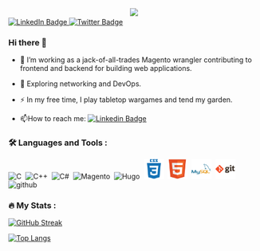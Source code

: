 <div id="header" align="center">
  <img src="https://media.giphy.com/media/M9gbBd9nbDrOTu1Mqx/giphy.gif" width="100"/>
</div>

<div id="badges">
  <a href="https://www.linkedin.com/in/jack-hughes-16662613/">
    <img src="https://img.shields.io/badge/LinkedIn-blue?style=for-the-badge&logo=linkedin&logoColor=white" alt="LinkedIn Badge"/>
  </a>
  <a href="https://twitter.com/MrJackHughes">
    <img src="https://img.shields.io/badge/Twitter-blue?style=for-the-badge&logo=twitter&logoColor=white" alt="Twitter Badge"/>
  </a>
</div>

### Hi there 👋

- :telescope: I’m working as a jack-of-all-trades Magento wrangler contributing to frontend and backend for building web applications.

- :seedling: Exploring networking and DevOps.

- :zap: In my free time, I play tabletop wargames and tend my garden.

- :mailbox:How to reach me: [![Linkedin Badge](https://img.shields.io/badge/-Jack_Hughes-blue?style=flat&logo=Linkedin&logoColor=white)](https://www.linkedin.com/in/jack-hughes-16662613/)

### :hammer_and_wrench: Languages and Tools :
<div>
  <img src="https://cdn.jsdelivr.net/gh/devicons/devicon/icons/c/c-original.svg" title="C" alt="C" width="40" height="40" />&nbsp;
  <img src="https://cdn.jsdelivr.net/gh/devicons/devicon/icons/cplusplus/cplusplus-original.svg" title="C++" alt="C++" width="40" height="40" />&nbsp;
  <img src="https://cdn.jsdelivr.net/gh/devicons/devicon/icons/csharp/csharp-original.svg" title="C#" alt="C#" width="40" height="40" />&nbsp;
  <img src="https://cdn.jsdelivr.net/gh/devicons/devicon/icons/magento/magento-original.svg" title="Magento 2" alt="Magento" width="40" height="40" />&nbsp;
  <img src="https://cdn.jsdelivr.net/gh/devicons/devicon/icons/hugo/hugo-original.svg" title="Hugo" alt="Hugo" width="40" height="40" />&nbsp;
  <img src="https://github.com/devicons/devicon/blob/master/icons/css3/css3-plain-wordmark.svg" title="CSS3" alt="CSS" width="40" height="40"/>&nbsp;
  <img src="https://github.com/devicons/devicon/blob/master/icons/html5/html5-original.svg" title="HTML5" alt="HTML" width="40" height="40"/>&nbsp;
  <img src="https://github.com/devicons/devicon/blob/master/icons/mysql/mysql-original-wordmark.svg" title="MySQL"  alt="MySQL" width="40" height="40"/>&nbsp;
  <img src="https://github.com/devicons/devicon/blob/master/icons/git/git-original-wordmark.svg" title="Git" **alt="Git" width="40" height="40"/>&nbsp;
  <img src="https://cdn.jsdelivr.net/gh/devicons/devicon/icons/github/github-original.svg" title="github" alt="github" width="40" height="40" />
</div>

### :fire: My Stats :
[![GitHub Streak](http://github-readme-streak-stats.herokuapp.com?user=digitalbricklayer)](https://git.io/streak-stats)

[![Top Langs](https://github-readme-stats.vercel.app/api/top-langs/?username=digitalbricklayer&layout=compact&theme=vision-friendly-dark)](https://github.com/anuraghazra/github-readme-stats)

